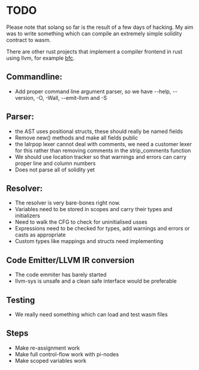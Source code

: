 # TODO

Please note that solang so far is the result of a few days of hacking. My aim
was to write something which can compile an extremely simple solidity contract
to wasm.

There are other rust projects that implement a compiler frontend in rust
using llvm, for example [bfc](https://github.com/Wilfred/bfc).

## Commandline:
 * Add proper command line argument parser, so we have --help, --version, -O,
   -Wall, --emit-llvm and -S

## Parser:
 * the AST uses positional structs, these should really be named fields
 * Remove new() methods and make all fields public
 * the lalrpop lexer cannot deal with comments, we need a customer lexer for this rather
   than removing comments in the strip_comments function
 * We should use location tracker so that warnings and errors can carry proper line and column
   numbers
 * Does not parse all of solidity yet

## Resolver:
 * The resolver is very bare-bones right now.
 * Variables need to be stored in scopes and carry their types and initializers
 * Need to walk the CFG to check for uninitialised usses
 * Expressions need to be checked for types, add warnings and errors or casts as appropriate
 * Custom types like mappings and structs need implementing

## Code Emitter/LLVM IR conversion
 * The code emmiter has barely started
 * llvm-sys is unsafe and a clean safe interface would be preferable

## Testing
 * We really need something which can load and test wasm files

## Steps
 - Make re-assignment work
 - Make full control-flow work with pi-nodes
 - Make scoped variables work
